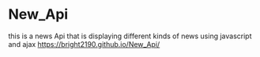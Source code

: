 # New_Api
this is a news Api that is displaying different kinds of news using javascript and ajax
 https://bright2190.github.io/New_Api/
